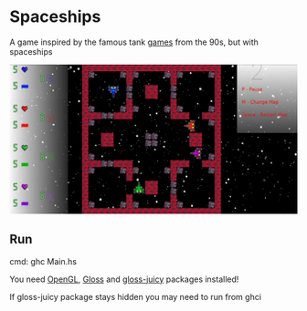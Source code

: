 # Spaceships

A game inspired by the famous tank [games](https://www.youtube.com/watch?v=MPsA5PtfdL0) from the 90s, but with spaceships

![Spaceships](https://github.com/PietroPan/Spaceships/blob/main/src/Images/Spaceships.png?raw=true)


## Run 

cmd: ghc Main.hs

You need [OpenGL](https://www.opengl.org//), [Gloss](https://hackage.haskell.org/package/gloss) and [gloss-juicy](https://hackage.haskell.org/package/gloss-juicy) packages installed!

If gloss-juicy package stays hidden you may need to run from ghci

